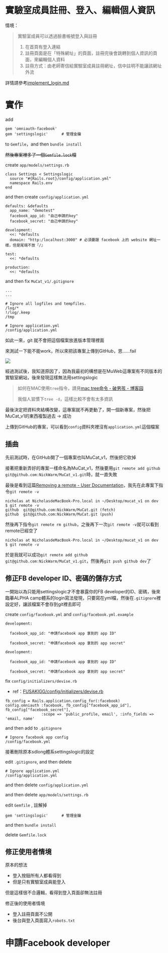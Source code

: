 # 實驗室成員註冊、登入、編輯個人資訊

情境：

>實驗室成員可以透過臉書帳號登入與註冊
>1. 在首頁有登入連結
>2. 註冊頁面是在「特殊網址」的頁面，註冊完後會跳轉到個人資訊的頁面，來編輯個人資料
>3. 註冊方式：由老師寄信給實驗室成員註冊網址，信中註明不能讓該網址外流

詳情請參考[implement_login.md](../../features/login_OmniAuth/implement_login.md)

# 實作

add
```
gem 'omniauth-facebook'
gem 'settingslogic'      # 管理金鑰
```
to `Gemfile`，and then `bundle install`

~~然後專案裡多了一個`Gemfile.lock`檔~~

create `app/models/settings.rb`

```
class Settings < Settingslogic
  source "#{Rails.root}/config/application.yml"
  namespace Rails.env
end
```

and then create `config/application.yml`

```
defaults: &defaults
  app_name: "demotest"
  facebook_app_id: "自己申請的key"
  facebook_secret: "自己申請的key"

development:
  <<: *defaults
  domain: "http:/localhost:3000" # 必須要跟 facebook 上的 website 網址一樣，但是尾端不放『/』

test:
  <<: *defaults

production:
  <<: *defaults
```

and then fix `MuCat_v1/.gitignore`

```
...
...

# Ignore all logfiles and tempfiles.
/log/*
!/log/.keep
/tmp

# Ignore application.yml
/config/application.yml
```

如此一來，git 就不會把這個檔案放進版本管理裡面

來測試一下能不能work，所以來把該專案上傳到GitHub，恩......fail

![](../../wiki/img/settinglogic_fail?.png)

經過測試後，我知道原因了，因為我最初的構想是在MuWeb這專案有不同版本的實驗室網站，後來發現這樣無法用settingslogic

>如何在MAC使用`tree`指令，請見[mac tree命令 - 破男孩 - 博客园](http://www.cnblogs.com/ayseeing/p/4097066.html)
>
>我個人習慣下`tree -d`，這樣比較不會有太多資訊

最後決定把資料夾結構改變，這專案就不再更動了，開一個新專案，然後把MuCat_v1的東西複製過去  ->  成功

上傳到GitHub的專案，可以看到`config`資料夾裡沒有`application.yml`這個檔案

## 插曲

先前測試時，在GitHub開了一個專案也叫MuCat_v1，然後把它砍掉

接著把重新弄好的專案一樣命名為MuCat_v1，然後要用`git remote add github git@github.com:NickWarm/MuCat_v1.git`時，就一直失敗

最後是看到這篇[Removing a remote - User Documentation](https://help.github.com/articles/removing-a-remote/)，我先在此專案下指令`git remote -v`

```
nicholas at NicholasdeMacBook-Pro.local in ~/Desktop/mucat_v1 on dev
$ git remote -v
github	git@github.com:NickWarm/MuCat.git (fetch)
github	git@github.com:NickWarm/MuCat.git (push)
```

然後再下指令`git remote rm github`，之後再下一次`git remote -v`就可以看到remote已經空了

```
nicholas at NicholasdeMacBook-Pro.local in ~/Desktop/mucat_v1 on dev
$ git remote -v
```

於是我就可以成功`git remote add github git@github.com:NickWarm/MuCat_v1.git`，然後再`git push github dev`了

## 修正FB developer ID、密碼的儲存方式

一開始以為只能用settingslogic才不會暴露你的FB developer的ID、密碼，後來臨摹ALPHA camp體系的login寫法發現，只要寫在yml檔，然後在`.gitignore`裡設定好，讓該檔案不會存到git裡去即可

create `config/facebook.yml` and `config/facebook.yml.example`

```
development:

  facebook_app_id: "申請facebook app 拿到的 app ID"

  facebook_secret: "申請facebook app 拿到的 app secret"

```

```
development:

  facebook_app_id: "申請facebook app 拿到的 app ID"

  facebook_secret: "申請facebook app 拿到的 app secret"

```

fix `config/initializers/devise.rb`
- ref：[FUSAKIGG/config/initializers/devise.rb](https://github.com/lustan3216/FUSAKIGG/blob/master/config/initializers/devise.rb)

```
fb_config = Rails.application.config_for(:facebook)
config.omniauth :facebook, fb_config["facebook_app_id"], fb_config["facebook_secret"],
                :scope => 'public_profile, email', :info_fields => 'email, name'
```

and then add to `.gitignore`
```
# Ignore facebook app config
/config/facebook.yml
```

接著刪除原本sdlong體系settingslogic的設定

edit `.gitignore`, and then delete

```
# Ignore application.yml
/config/application.yml
```

and then delete `config/application.yml`

and then delete `app/models/settings.rb`

edit `Gemfile` , 註解掉
```
gem 'settingslogic'      # 管理金鑰
```
and then `bundle install`

delete `Gemfile.lock`

## 修正使用者情境

原本的想法
- 登入按鈕所有人都看得到
- 但是只有實驗室成員能登入

但是這樣很不合邏輯，看得到登入頁面卻無法註冊

修正後的使用者情境
- 登入註冊頁面不公開
- 後台與登入頁面寫入`robots.txt`



# 申請Facebook developer

